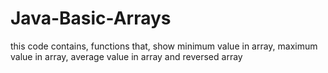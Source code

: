 # Java-Basic-Arrays
this code contains, functions that, show minimum value in array, maximum value in array, average value in array and reversed array
